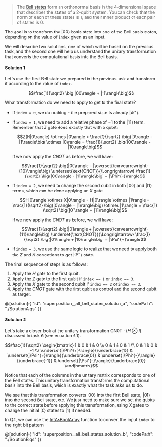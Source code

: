 > The [Bell states](https://en.wikipedia.org/wiki/Bell_state) form an orthonormal basis in the 4-dimensional space that describes the states of a 2-qubit system. 
You can check that the norm of each of these states is 1, and their inner product of each pair of states is 0.

The goal is to transform the $|00\rangle$ basis state into one of the Bell basis states, depending on the value of `index` given as an input.

We will describe two solutions, one of which will be based on the previous task, and the second one will help us understand the unitary transformation that converts the computational basis into the Bell basis.

#### Solution 1

Let's use the first Bell state we prepared in the previous task and transform it according to the value of `index`.

$$\frac{1}{\sqrt2} \big(|00\rangle + |11\rangle\big)$$

What transformation do we need to apply to get to the final state?

* If `index = 0`, we do nothing - the prepared state is already $|\Phi^{+}\rangle$.

* If `index = 1`, we need to add a relative phase of $-1$ to the $|11\rangle$ term. Remember that $Z$ gate does exactly that with a qubit:
  
  $$Z(H|0\rangle) \otimes |0\rangle = \frac{1}{\sqrt2} \big(|0\rangle - |1\rangle\big) \otimes |0\rangle = \frac{1}{\sqrt2} \big(|00\rangle - |10\rangle\big)$$
  
  If we now apply the $CNOT$ as before, we will have:

  $$\frac{1}{\sqrt2} \big(|00\rangle - |\overset{\curvearrowright}{10}\rangle\big) \underset{\text{CNOT}}{\Longrightarrow} \frac{1}{\sqrt2} \big(|00\rangle - |11\rangle\big) = |\Phi^{-}\rangle$$

* If `index = 2`, we need to change the second qubit in both $|00\rangle$ and $|11\rangle$ terms, which can be done applying an $X$ gate:
  
  $$H|0\rangle \otimes X|0\rangle = H|0\rangle \otimes |1\rangle = \frac{1}{\sqrt2} \big(|0\rangle + |1\rangle\big) \otimes |1\rangle = \frac{1}{\sqrt2} \big(|01\rangle + |11\rangle\big)$$
  
  If we now apply the $CNOT$ as before, we will have:
  
  $$\frac{1}{\sqrt2} \big(|01\rangle + |\overset{\curvearrowright}{11}\rangle\big) \underset{\text{CNOT}}{\Longrightarrow} \frac{1}{\sqrt2} \big(|01\rangle + |10\rangle\big) = |\Psi^{+}\rangle$$

* If `index = 3`, we use the same logic to realize that we need to apply both the $Z$ and $X$ corrections to get $|\Psi^{-}\rangle$ state.

The final sequence of steps is as follows:
1. Apply the $H$ gate to the first qubit. 
2. Apply the $Z$ gate to the first qubit if `index == 1` or `index == 3`.
3. Apply the $X$ gate to the second qubit if `index == 2` or `index == 3`.
4. Apply the $CNOT$ gate with the first qubit as control and the second qubit as target.

@[solution]({
    "id": "superposition__all_bell_states_solution_a",
    "codePath": "./SolutionA.qs"
})

#### Solution 2

Let's take a closer look at the unitary transformation $\text{CNOT}\cdot(H \otimes I)$ discussed in task 6 (see equation 6.1).

$$\frac{1}{\sqrt2} \begin{bmatrix} 1 & 0 & 1 & 0 \\\ 0 & 1 & 0 & 1 \\\ 0 & 1 & 0 & -1 \\\ \underset{|\Phi^{+}\rangle}{\underbrace{1}} & \underset{|\Psi^{+}\rangle}{\underbrace{0}} & \underset{|\Phi^{-}\rangle}{\underbrace{-1}} & \underset{|\Psi^{-}\rangle}{\underbrace{0}} \end{bmatrix}$$


Notice that each of the columns in the unitary matrix corresponds to one of the Bell states.
This unitary transformation transforms the computational basis into the Bell basis, which is exactly what the task asks us to do.

We see that this transformation converts $|00\rangle$ into the first Bell state, $|01\rangle$ into the second Bell state, etc. 
We just need to make sure we set the qubits to the correct state before applying this transformation, using $X$ gates to change the initial $|0\rangle$ states to $|1\rangle$ if needed. 

In Q#, we can use the <a href="https://learn.microsoft.com/qsharp/api/qsharp-lang/microsoft.quantum.convert/intasboolarray">IntAsBoolArray</a> function to convert the input `index` to the right bit pattern.

@[solution]({
    "id": "superposition__all_bell_states_solution_b",
    "codePath": "./SolutionB.qs"
})
